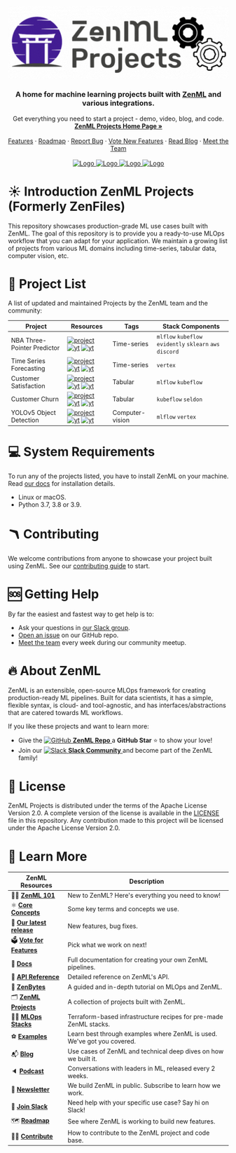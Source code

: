 
<!-- PROJECT LOGO -->
<br />
<div align="center">
  <a href="https://zenml.io">
    <img src="_assets/zenml_project.gif" alt="Logo" width="600">
  </a>

  <h3 align="center">A home for machine learning projects built with <a href="https://github.com/zenml-io/zenml/">ZenML</a> and various integrations.</h3>

  <p align="center">
    Get everything you need to start a project - demo, video, blog, and code.
    <br />
    <a href="https://zenml.io/projects"><strong>ZenML Projects Home Page »</strong></a>
    <br />
    <!-- <div align="center">
      Join our <a href="https://zenml.io/slack" target="_blank">
      <img width="25" src="https://img.shields.io/badge/JOIN US ON SLACK-4A154B?style=for-the-badge&logo=slack&logoColor=white" alt="Slack"/>
    <b>Slack Community</b> </a> and be part of the ZenML family.
    </div> -->
    <br />
    <a href="https://zenml.io/features">Features</a>
    ·
    <a href="https://zenml.io/roadmap"">Roadmap</a>
    ·
    <a href="https://github.com/zenml-io/zenml-projects/issues">Report Bug</a>
    ·
    <a href="https://zenml.io/discussion">Vote New Features</a>
    ·
    <a href="https://blog.zenml.io/">Read Blog</a>
    ·
    <a href="https://zenml.io/meet">Meet the Team</a>
    <br />
    <br /> 
    <a href="https://www.linkedin.com/company/zenml/">
    <img src="https://img.shields.io/badge/JOIN US ON SLACK-4A154B?style=for-the-badge&logo=slack&logoColor=white" alt="Logo">
    </a>
    <a href="https://www.linkedin.com/company/zenml/">
    <img src="https://img.shields.io/badge/LinkedIn-0077B5?style=for-the-badge&logo=linkedin&logoColor=white" alt="Logo">
    </a>
    <a href="https://twitter.com/zenml_io">
    <img src="https://img.shields.io/badge/Twitter-1DA1F2?style=for-the-badge&logo=twitter&logoColor=white" alt="Logo">
    </a>
    <a href="https://www.youtube.com/c/ZenML">
    <img src="https://img.shields.io/badge/-YouTube-black.svg?style=for-the-badge&logo=youtube&colorB=red" alt="Logo">
    </a>
  </p>
</div>

<!-- MARKDOWN LINKS & IMAGES -->
<!-- https://www.markdownguide.org/basic-syntax/#reference-style-links -->
<!-- SHIELDS -->
[zenmlproject-shield]: https://img.shields.io/badge/ZenML%20Project-Webpage-purple?style=for-the-badge
[youtube-shield]: https://img.shields.io/badge/-YouTube-black.svg?style=for-the-badge&logo=youtube&colorB=red
[github-shield]: https://img.shields.io/badge/-Github-black.svg?style=for-the-badge&logo=github&colorB=black

<!-- NBA -->
[zenmlproject-nba-url]: https://zenml.io/project/nba-three-pointer-predictor
[youtube-nba-url]: https://www.youtube.com/watch?v=Ne-dt9tu11g&ab_channel=MLOps.community
[github-nba-url]: https://github.com/zenml-io/zenfiles/tree/doc/rename-zenml-project/nba-pipeline

<!-- Atari -->
[zenmlproject-atari-url]: https://zenml.io/project/playing-atari-games
[youtube-atari-url]: https://www.youtube.com/watch?v=04DbbEzE9ig&ab_channel=ZenML
[github-atari-url]: https://github.com/zenml-io/zenfiles/tree/main/atari-game-play

<!-- Time Series -->
[zenmlproject-timeseries-url]: https://zenml.io/project/power-forecast
[youtube-timeseries-url]: https://www.youtube.com/watch?v=04DbbEzE9ig&ab_channel=ZenML
[github-timeseries-url]: https://github.com/zenml-io/zenfiles/tree/main/time-series-forecast

<!-- Customer Satisfaction -->
[zenmlproject-satisfaction-url]: https://zenml.io/project/customer-satisfaction
[youtube-satisfaction-url]: https://www.youtube.com/watch?v=04DbbEzE9ig&ab_channel=ZenML
[github-satisfaction-url]: https://github.com/zenml-io/zenfiles/tree/main/customer-satisfaction

<!-- Customer Churn -->
[zenmlproject-churn-url]: https://zenml.io/project/customer-churn
[youtube-churn-url]: https://www.youtube.com/watch?v=04DbbEzE9ig&ab_channel=ZenML
[github-churn-url]: https://github.com/zenml-io/zenfiles/tree/main/customer-churn

<!-- Yolov5 -->
[zenmlproject-yolov5-url]: https://zenml.io/project/sign-language-yolov5
[youtube-yolov5-url]: https://www.youtube.com/watch?v=04DbbEzE9ig&ab_channel=ZenML
[github-yolov5-url]: https://github.com/zenml-io/zenfiles/tree/main/sign-language-detection-yolov5

# ☀️ Introduction ZenML Projects (Formerly ZenFiles)
This repository showcases production-grade ML use cases built with ZenML. 
The goal of this repository is to provide you a ready-to-use MLOps workflow that you can adapt for your application.
We maintain a growing list of projects from various ML domains including time-series, tabular data, computer vision, etc. 


# 🧱 Project List

A list of updated and maintained Projects by the ZenML team and the community:

| Project                               | Resources                                                                                                                                                             | Tags                      | Stack Components                                  |
|------------------------------------   |--------------------------------------------------------------------------------------------------------------------------------------------------------------------   |------------------------   |-----------------------------------------------    |
| NBA Three-Pointer Predictor           | [![project][zenmlproject-shield]][zenmlproject-nba-url] [![yt][youtube-shield]][youtube-nba-url] [![yt][github-shield]][github-nba-url]                               | Time-series               | `mlflow` `kubeflow` `evidently` `sklearn` `aws` `discord`     |
| Time Series Forecasting               | [![project][zenmlproject-shield]][zenmlproject-timeseries-url] [![yt][youtube-shield]][youtube-timeseries-url] [![yt][github-shield]][github-timeseries-url]          | Time-series               | `vertex`                                            |
| Customer Satisfaction                 | [![project][zenmlproject-shield]][zenmlproject-satisfaction-url] [![yt][youtube-shield]][youtube-satisfaction-url] [![yt][github-shield]][github-satisfaction-url]    | Tabular                   | `mlflow` `kubeflow`                                   |
| Customer Churn                        | [![project][zenmlproject-shield]][zenmlproject-churn-url] [![yt][youtube-shield]][youtube-churn-url] [![yt][github-shield]][github-churn-url]                         | Tabular                   | `kubeflow` `seldon`                                   |
| YOLOv5 Object Detection               | [![project][zenmlproject-shield]][zenmlproject-yolov5-url] [![yt][youtube-shield]][youtube-yolov5-url] [![yt][github-shield]][github-yolov5-url]                      | Computer-vision           | `mlflow` `vertex`                                     |


# 💻 System Requirements
To run any of the projects listed, you have to install ZenML on your machine. Read [our docs](https://docs.zenml.io/getting-started/installation) for installation details.

- Linux or macOS.
- Python 3.7, 3.8 or 3.9.


# 🪃 Contributing
We welcome contributions from anyone to showcase your project built using ZenML.
See our [contributing guide](./CONTRIBUTING.md) to start.

# 🆘 Getting Help
By far the easiest and fastest way to get help is to:

* Ask your questions in [our Slack group](https://zenml.io/slack/).
* [Open an issue](https://github.com/zenml-io/zenml-dashboard/issues/new/choose) on our GitHub repo.
* [Meet the team](https://zenml.io/meet) every week during our community meetup.


# 🔥 About ZenML
ZenML is an extensible, open-source MLOps framework for creating production-ready ML pipelines. Built for data scientists, it has a simple, flexible syntax, is cloud- and tool-agnostic, and has interfaces/abstractions that are catered towards ML workflows.

If you like these projects and want to learn more:
- Give the <a href="https://github.com/zenml-io/zenml/stargazers" target="_blank">
    <img width="25" src="https://cdn.iconscout.com/icon/free/png-256/github-153-675523.png" alt="GitHub"/>
    <b>ZenML Repo</b>
</a> a <b>GitHub Star</b> :star: to show your love!
- Join our <a href="https://zenml.io/slack" target="_blank">
    <img width="25" src="https://cdn3.iconfinder.com/data/icons/logos-and-brands-adobe/512/306_Slack-512.png" alt="Slack"/>
    <b>Slack Community</b> 
</a> and become part of the ZenML family!


# 📜 License

ZenML Projects is distributed under the terms of the Apache License Version 2.0. 
A complete version of the license is available in the [LICENSE](LICENSE) file in
this repository. Any contribution made to this project will be licensed under
the Apache License Version 2.0.

# 📖 Learn More

| ZenML Resources | Description |
| ------------- | - |
| 🧘‍♀️ **[ZenML 101]** | New to ZenML? Here's everything you need to know! |
| ⚛️ **[Core Concepts]** | Some key terms and concepts we use. |
| 🚀 **[Our latest release]** | New features, bug fixes. |
| 🗳 **[Vote for Features]** | Pick what we work on next! |
| 📓 **[Docs]** | Full documentation for creating your own ZenML pipelines. |
| 📒 **[API Reference]** | Detailed reference on ZenML's API. |
| 🍰 **[ZenBytes]** | A guided and in-depth tutorial on MLOps and ZenML. |
| 🗂️️ **[ZenML Projects]** | A collection of projects built with ZenML. |
| 👨‍🍳 **[MLOps Stacks]** | Terraform-based infrastructure recipes for pre-made ZenML stacks. |
| ⚽️ **[Examples]** | Learn best through examples where ZenML is used. We've got you covered. |
| 📬 **[Blog]** | Use cases of ZenML and technical deep dives on how we built it. |
| 🔈 **[Podcast]** | Conversations with leaders in ML, released every 2 weeks. |
| 📣 **[Newsletter]** | We build ZenML in public. Subscribe to learn how we work. |
| 💬 **[Join Slack]** | Need help with your specific use case? Say hi on Slack! |
| 🗺 **[Roadmap]** | See where ZenML is working to build new features. |
| 🙋‍♀️ **[Contribute]** | How to contribute to the ZenML project and code base. |

[ZenML 101]: https://docs.zenml.io/
[Core Concepts]: https://docs.zenml.io/getting-started/core-concepts
[Deployment Guide]: TBD
[Our latest release]: https://github.com/zenml-io/zenml/releases
[Vote for Features]: https://zenml.io/discussion
[Docs]: https://docs.zenml.io/
[API Reference]: https://apidocs.zenml.io/
[ZenBytes]: https://github.com/zenml-io/zenbytes
[ZenML Projects]: https://github.com/zenml-io/zenfiles
[MLOps Stacks]: https://github.com/zenml-io/mlops-stacks
[Examples]: https://github.com/zenml-io/zenml/tree/main/examples
[Blog]: https://blog.zenml.io/
[Podcast]: https://podcast.zenml.io/
[Newsletter]: https://zenml.io/newsletter/
[Join Slack]: https://zenml.io/slack-invite/
[Roadmap]: https://zenml.io/roadmap
[Contribute]: https://github.com/zenml-io/zenml/blob/main/CONTRIBUTING.md
